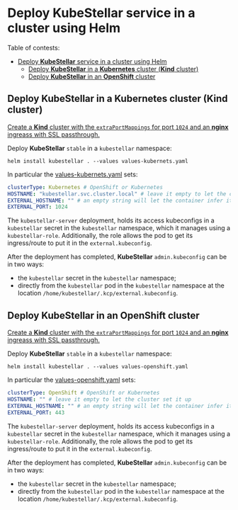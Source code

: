 # Deploy **KubeStellar** service in a cluster using Helm

Table of contests:
- [Deploy **KubeStellar** service in a cluster using Helm](#deploy-kubestellar-service-in-a-cluster-using-helm)
  - [Deploy **KubeStellar** in a **Kubernetes** cluster (**Kind** cluster)](#deploy-kubestellar-in-a-kubernetes-cluster-kind-cluster)
  - [Deploy **KubeStellar** in an **OpenShift** cluster](#deploy-kubestellar-in-an-openshift-cluster)

## Deploy **KubeStellar** in a **Kubernetes** cluster (**Kind** cluster)

[Create a **Kind** cluster with the `extraPortMappings` for port `1024` and an **nginx** ingreass with SSL passthrough.](../yaml/README.md)

Deploy **KubeStellar** `stable` in a `kubestellar` namespace:

```shell
helm install kubestellar . --values values-kubernets.yaml
```

In particular the [values-kubernets.yaml](./values-kubernets.yaml) sets:

```yaml
clusterType: Kubernetes # OpenShift or Kubernetes
HOSTNAME: "kubestellar.svc.cluster.local" # leave it empty to let the cluster set it up
EXTERNAL_HOSTNAME: "" # an empty string will let the container infer its ingress/route
EXTERNAL_PORT: 1024
```

The `kubestellar-server` deployment, holds its access kubeconfigs in a `kubestellar` secret in the `kubestellar` namespace, which it manages using a `kubestellar-role`. Additionally, the role allows the pod to get its ingress/route to put it in the `external.kubeconfig`.

After the deployment has completed, **KubeStellar** `admin.kubeconfig` can be in two ways:

- the `kubestellar` secret in the `kubestellar` namespace;
- directly from the `kubestellar` pod in the `kubestellar` namespace at the location `/home/kubestellar/.kcp/external.kubeconfig`.

## Deploy **KubeStellar** in an **OpenShift** cluster

[Create a **Kind** cluster with the `extraPortMappings` for port `1024` and an **nginx** ingreass with SSL passthrough.](../yaml/README.md)

Deploy **KubeStellar** `stable` in a `kubestellar` namespace:

```shell
helm install kubestellar . --values values-openshift.yaml
```

In particular the [values-openshift.yaml](./values-openshift.yaml) sets:

```yaml
clusterType: OpenShift # OpenShift or Kubernetes
HOSTNAME: "" # leave it empty to let the cluster set it up
EXTERNAL_HOSTNAME: "" # an empty string will let the container infer its ingress/route
EXTERNAL_PORT: 443
```

The `kubestellar-server` deployment, holds its access kubeconfigs in a `kubestellar` secret in the `kubestellar` namespace, which it manages using a `kubestellar-role`. Additionally, the role allows the pod to get its ingress/route to put it in the `external.kubeconfig`.

After the deployment has completed, **KubeStellar** `admin.kubeconfig` can be in two ways:

- the `kubestellar` secret in the `kubestellar` namespace;
- directly from the `kubestellar` pod in the `kubestellar` namespace at the location `/home/kubestellar/.kcp/external.kubeconfig`.
